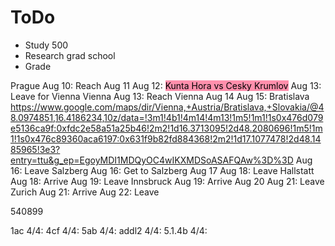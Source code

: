 # ToDo

- Study 500
- Research grad school
- Grade 

Prague
	Aug 10: Reach
	Aug 11
	Aug 12: <mark style="background: #FF5582A6;">Kunta Hora vs Cesky Krumlov</mark>
	Aug 13: Leave for Vienna
Vienna
	Aug 13: Reach Vienna
	Aug 14
	Aug 15: Bratislava
		https://www.google.com/maps/dir/Vienna,+Austria/Bratislava,+Slovakia/@48.0974851,16.4186234,10z/data=!3m1!4b1!4m14!4m13!1m5!1m1!1s0x476d079e5136ca9f:0xfdc2e58a51a25b46!2m2!1d16.3713095!2d48.2080696!1m5!1m1!1s0x476c89360aca6197:0x631f9b82fd884368!2m2!1d17.1077478!2d48.1485965!3e3?entry=ttu&g_ep=EgoyMDI1MDQyOC4wIKXMDSoASAFQAw%3D%3D
	Aug 16: Leave
Salzberg
	Aug 16: Get to Salzberg
	Aug 17
	Aug 18: Leave
Hallstatt
	Aug 18: Arrive
	Aug 19: Leave
Innsbruck
	Aug 19: Arrive
	Aug 20
	Aug 21: Leave
Zurich
	Aug 21: Arrive
	Aug 22: Leave





540899




1ac 4/4: 
4cf 4/4: 
5ab 4/4:
addl2 4/4:
5.1.4b 4/4:
